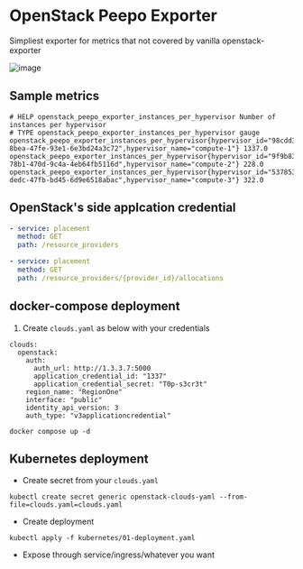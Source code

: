 # OpenStack Peepo Exporter
Simpliest exporter for metrics that not covered by vanilla openstack-exporter

![image](https://github.com/user-attachments/assets/7cb609ff-3e06-438e-a2c8-96ded2697785)


## Sample metrics
```
# HELP openstack_peepo_exporter_instances_per_hypervisor Number of instances per hypervisor
# TYPE openstack_peepo_exporter_instances_per_hypervisor gauge
openstack_peepo_exporter_instances_per_hypervisor{hypervisor_id="98cdd331-8bea-47fe-93e1-6e3bd24a3c72",hypervisor_name="compute-1"} 1337.0
openstack_peepo_exporter_instances_per_hypervisor{hypervisor_id="9f9b83fe-78b1-470d-9c4a-4eb64fb5116d",hypervisor_name="compute-2"} 228.0
openstack_peepo_exporter_instances_per_hypervisor{hypervisor_id="53785372-dedc-47fb-bd45-6d9e6518abac",hypervisor_name="compute-3"} 322.0
```

## OpenStack's side applcation credential
```yaml
- service: placement
  method: GET
  path: /resource_providers

- service: placement
  method: GET
  path: /resource_providers/{provider_id}/allocations
```

## docker-compose deployment
1. Create `clouds.yaml` as below with your credentials
```
clouds:
  openstack:
    auth:
      auth_url: http://1.3.3.7:5000
      application_credential_id: "1337"
      application_credential_secret: "T0p-s3cr3t"
    region_name: "RegionOne"
    interface: "public"
    identity_api_version: 3
    auth_type: "v3applicationcredential"
```
```
docker compose up -d
```

## Kubernetes deployment

- Create secret from your `clouds.yaml`

```
kubectl create secret generic openstack-clouds-yaml --from-file=clouds.yaml=clouds.yaml
```

- Create deployment

```
kubectl apply -f kubernetes/01-deployment.yaml
```

- Expose through service/ingress/whatever you want
